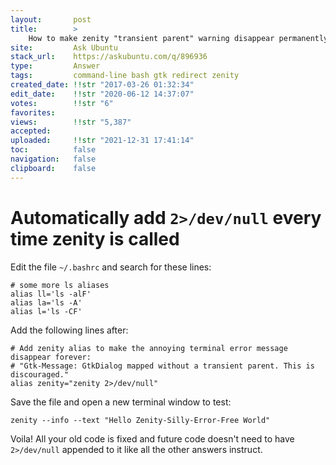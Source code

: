 ```yaml
---
layout:       post
title:        >
    How to make zenity "transient parent" warning disappear permanently
site:         Ask Ubuntu
stack_url:    https://askubuntu.com/q/896936
type:         Answer
tags:         command-line bash gtk redirect zenity
created_date: !!str "2017-03-26 01:32:34"
edit_date:    !!str "2020-06-12 14:37:07"
votes:        !!str "6"
favorites:    
views:        !!str "5,387"
accepted:     
uploaded:     !!str "2021-12-31 17:41:14"
toc:          false
navigation:   false
clipboard:    false
---
```


# Automatically add `2>/dev/null` every time zenity is called

Edit the file `~/.bashrc` and search for these lines:

``` 
# some more ls aliases
alias ll='ls -alF'
alias la='ls -A'
alias l='ls -CF'

```

Add the following lines after:

``` 
# Add zenity alias to make the annoying terminal error message disappear forever:
# "Gtk-Message: GtkDialog mapped without a transient parent. This is discouraged."
alias zenity="zenity 2>/dev/null"

```

Save the file and open a new terminal window to test:

``` 
zenity --info --text "Hello Zenity-Silly-Error-Free World"

```

Voila! All your old code is fixed and future code doesn't need to have `2>/dev/null` appended to it like all the other answers instruct.

